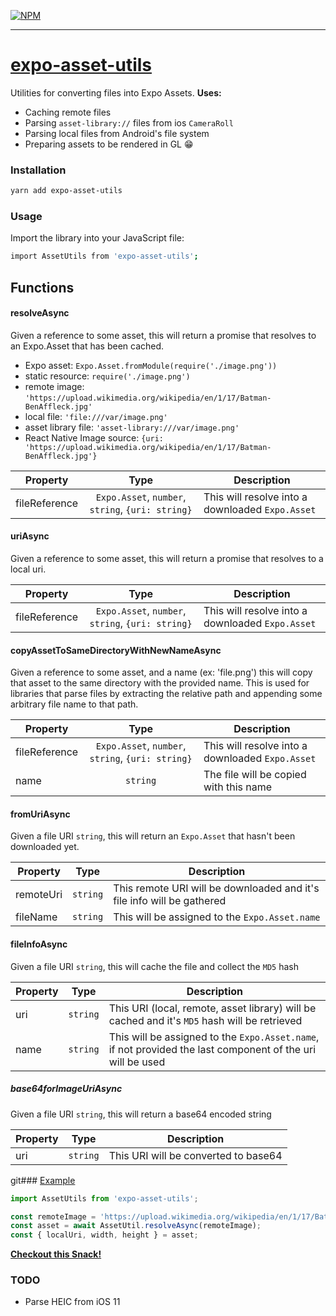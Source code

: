 [![NPM](https://nodei.co/npm/expo-asset-utils.png)](https://nodei.co/npm/expo-asset-utils/)

---

# [expo-asset-utils](https://snack.expo.io/@bacon/expo-asset-utils-example)

Utilities for converting files into Expo Assets.
**Uses:**

* Caching remote files
* Parsing `asset-library://` files from ios `CameraRoll`
* Parsing local files from Android's file system
* Preparing assets to be rendered in GL 😁

### Installation

```bash
yarn add expo-asset-utils
```

### Usage

Import the library into your JavaScript file:

```bash
import AssetUtils from 'expo-asset-utils';
```

## Functions

#### resolveAsync

Given a reference to some asset, this will return a promise that resolves to an Expo.Asset that has been cached.

* Expo asset: `Expo.Asset.fromModule(require('./image.png'))`
* static resource: `require('./image.png')`
* remote image: `'https://upload.wikimedia.org/wikipedia/en/1/17/Batman-BenAffleck.jpg'`
* local file: `'file:///var/image.png'`
* asset library file: `'asset-library:///var/image.png'`
* React Native Image source: `{uri: 'https://upload.wikimedia.org/wikipedia/en/1/17/Batman-BenAffleck.jpg'}`

| Property      |                       Type                        | Description                                      |
| ------------- | :-----------------------------------------------: | ------------------------------------------------ |
| fileReference | `Expo.Asset`, `number`, `string`, `{uri: string}` | This will resolve into a downloaded `Expo.Asset` |

#### uriAsync

Given a reference to some asset, this will return a promise that resolves to a local uri.

| Property      |                       Type                        | Description                                      |
| ------------- | :-----------------------------------------------: | ------------------------------------------------ |
| fileReference | `Expo.Asset`, `number`, `string`, `{uri: string}` | This will resolve into a downloaded `Expo.Asset` |

#### copyAssetToSameDirectoryWithNewNameAsync

Given a reference to some asset, and a name (ex: 'file.png') this will copy that asset to the same directory with the provided name. This is used for libraries that parse files by extracting the relative path and appending some arbitrary file name to that path.

| Property      |                       Type                        | Description                                      |
| ------------- | :-----------------------------------------------: | ------------------------------------------------ |
| fileReference | `Expo.Asset`, `number`, `string`, `{uri: string}` | This will resolve into a downloaded `Expo.Asset` |
| name          |                     `string`                      | The file will be copied with this name           |

#### fromUriAsync

Given a file URI `string`, this will return an `Expo.Asset` that hasn't been downloaded yet.

| Property  |   Type   | Description                                                            |
| --------- | :------: | ---------------------------------------------------------------------- |
| remoteUri | `string` | This remote URI will be downloaded and it's file info will be gathered |
| fileName  | `string` | This will be assigned to the `Expo.Asset.name`                         |

#### fileInfoAsync

Given a file URI `string`, this will cache the file and collect the `MD5` hash

| Property |   Type   | Description                                                                                                |
| -------- | :------: | ---------------------------------------------------------------------------------------------------------- |
| uri      | `string` | This URI (local, remote, asset library) will be cached and it's `MD5` hash will be retrieved               |
| name     | `string` | This will be assigned to the `Expo.Asset.name`, if not provided the last component of the uri will be used |

##### base64forImageUriAsync

Given a file URI `string`, this will return a base64 encoded string

| Property |   Type   | Description                          |
| -------- | :------: | ------------------------------------ |
| uri      | `string` | This URI will be converted to base64 |

git### [Example](/examples/simple/App.js)

```js
import AssetUtils from 'expo-asset-utils';

const remoteImage = 'https://upload.wikimedia.org/wikipedia/en/1/17/Batman-BenAffleck.jpg';
const asset = await AssetUtil.resolveAsync(remoteImage);
const { localUri, width, height } = asset;
```

[**Checkout this Snack!**](https://snack.expo.io/@bacon/expo-asset-utils-example)

### TODO

* Parse HEIC from iOS 11
